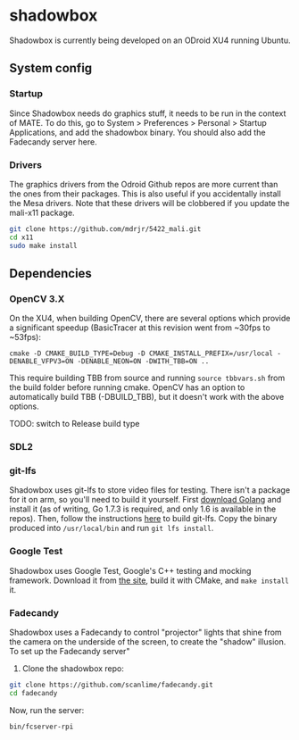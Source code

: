 # shadowbox

Shadowbox is currently being developed on an ODroid XU4 running Ubuntu.

## System config

### Startup

Since Shadowbox needs do graphics stuff, it needs to be run in the context of
MATE. To do this, go to System > Preferences > Personal > Startup Applications,
and add the shadowbox binary. You should also add the Fadecandy server here.

### Drivers

The graphics drivers from the Odroid Github repos are more current than the
ones from their packages. This is also useful if you accidentally install the
Mesa drivers. Note that these drivers will be clobbered if you update the
mali-x11 package.

```bash
git clone https://github.com/mdrjr/5422_mali.git
cd x11
sudo make install
```

## Dependencies

### OpenCV 3.X

On the XU4, when building OpenCV, there are several options which provide a
significant speedup (BasicTracer at this revision went from ~30fps to ~53fps):

```
cmake -D CMAKE_BUILD_TYPE=Debug -D CMAKE_INSTALL_PREFIX=/usr/local -DENABLE_VFPV3=ON -DENABLE_NEON=ON -DWITH_TBB=ON ..
```

This require building TBB from source and running `source tbbvars.sh` from the
build folder before running cmake. OpenCV has an option to automatically build
TBB (-DBUILD_TBB), but it doesn't work with the above options.

TODO: switch to Release build type

### SDL2

### git-lfs

Shadowbox uses git-lfs to store video files for testing. There isn't a package
for it on arm, so you'll need to build it yourself. First [download
Golang](https://golang.org/dl/) and install it (as of writing, Go 1.7.3 is
required, and only 1.6 is available in the repos). Then, follow the instructions
[here](https://github.com/git-lfs/git-lfs/blob/master/CONTRIBUTING.md#building-git-lfs)
to build git-lfs. Copy the binary produced into `/usr/local/bin` and run `git
lfs install`.

### Google Test

Shadowbox uses Google Test, Google's C++ testing and mocking framework.
Download it from [the site](https://github.com/google/googletest), build it
with CMake, and `make install` it.

### Fadecandy

Shadowbox uses a Fadecandy to control "projector" lights that shine from the
camera on the underside of the screen, to create the "shadow" illusion. To set
up the Fadecandy server"

1. Clone the shadowbox repo:
```bash
git clone https://github.com/scanlime/fadecandy.git
cd fadecandy
```

Now, run the server:
```bash
bin/fcserver-rpi
```
